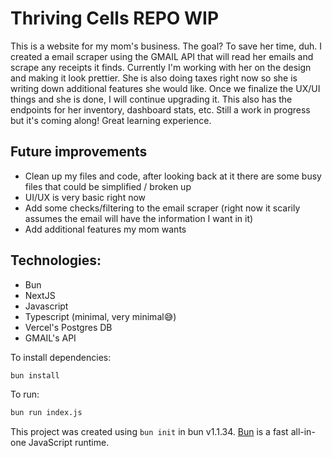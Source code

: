 # Thriving Cells REPO WIP

This is a website for my mom's business. The goal? To save her time, duh. I created a email scraper using the GMAIL API that will read her emails and scrape any receipts it finds. Currently I'm working with her on the design and making it look prettier. She is also doing taxes right now so she is writing down additional features she would like. Once we finalize the UX/UI things and she is done, I will continue upgrading it. This also has the endpoints for her inventory, dashboard stats, etc. Still a work in progress but it's coming along! Great learning experience.

## Future improvements
* Clean up my files and code, after looking back at it there are some busy files that could be simplified / broken up
* UI/UX is very basic right now
* Add some checks/filtering to the email scraper (right now it scarily assumes the email will have the information I want in it)
* Add additional features my mom wants


## Technologies:
* Bun
* NextJS
* Javascript
* Typescript (minimal, very minimal😅)
* Vercel's Postgres DB
* GMAIL's API



To install dependencies:

```bash
bun install
```

To run:

```bash
bun run index.js
```

This project was created using `bun init` in bun v1.1.34. [Bun](https://bun.sh) is a fast all-in-one JavaScript runtime.
